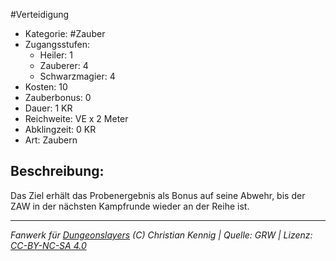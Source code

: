 #Verteidigung  
- Kategorie: #Zauber  
- Zugangsstufen:  
  - Heiler: 1  
  - Zauberer: 4  
  - Schwarzmagier: 4  
- Kosten: 10  
- Zauberbonus: 0  
- Dauer: 1 KR  
- Reichweite: VE x 2 Meter  
- Abklingzeit: 0 KR  
- Art: Zaubern     

## Beschreibung:
Das Ziel erhält das Probenergebnis als Bonus auf seine Abwehr, bis der ZAW in der nächsten Kampfrunde wieder an der Reihe ist.


___
*Fanwerk für [Dungeonslayers](https://www.dungeonslayers.net/) (C) Christian Kennig | Quelle: GRW | Lizenz: [CC-BY-NC-SA 4.0](https://creativecommons.org/licenses/by-nc-sa/4.0/deed.de)*